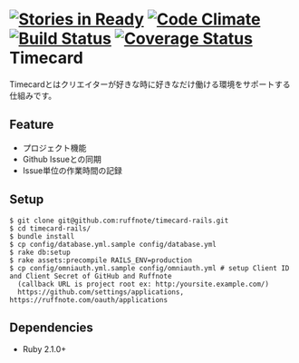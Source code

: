 [![Stories in Ready](https://badge.waffle.io/ruffnote/timecard-rails.png?label=ready&title=Ready)](https://waffle.io/ruffnote/timecard-rails)
[![Code Climate](https://codeclimate.com/github/ruffnote/timecard-rails/badges/gpa.svg)](https://codeclimate.com/github/ruffnote/timecard-rails)
[![Build Status](https://travis-ci.org/ruffnote/timecard-rails.svg?branch=master)](https://travis-ci.org/ruffnote/timecard-rails)
[![Coverage Status](https://coveralls.io/repos/ruffnote/timecard-rails/badge.png)](https://coveralls.io/r/ruffnote/timecard-rails)
Timecard
========
Timecardとはクリエイターが好きな時に好きなだけ働ける環境をサポートする仕組みです。

Feature
-------
* プロジェクト機能
* Github Issueとの同期
* Issue単位の作業時間の記録

Setup
-----
    $ git clone git@github.com:ruffnote/timecard-rails.git
    $ cd timecard-rails/
    $ bundle install
    $ cp config/database.yml.sample config/database.yml
    $ rake db:setup
    $ rake assets:precompile RAILS_ENV=production
    $ cp config/omniauth.yml.sample config/omniauth.yml # setup Client ID and Client Secret of GitHub and Ruffnote
      (callback URL is project root ex: http:/yoursite.example.com/)  
      https://github.com/settings/applications, https://ruffnote.com/oauth/applications

Dependencies
------------

* Ruby 2.1.0+

